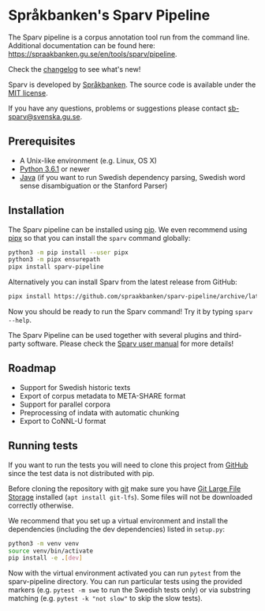 # Språkbanken's Sparv Pipeline

The Sparv pipeline is a corpus annotation tool run from the command line. Additional documentation can be found here:
https://spraakbanken.gu.se/en/tools/sparv/pipeline.

Check the [changelog](docs/changelog.md) to see what's new!

Sparv is developed by [Språkbanken](https://spraakbanken.gu.se/). The source code is available under the [MIT
license](https://opensource.org/licenses/MIT).

If you have any questions, problems or suggestions please contact <sb-sparv@svenska.gu.se>.

## Prerequisites

* A Unix-like environment (e.g. Linux, OS X)
* [Python 3.6.1](http://python.org/) or newer
* [Java](http://www.oracle.com/technetwork/java/javase/downloads/jdk8-downloads-2133151.html) (if you want to run
  Swedish dependency parsing, Swedish word sense disambiguation or the Stanford Parser)

## Installation

The Sparv pipeline can be installed using [pip](https://pip.pypa.io/en/stable/installing). We even recommend using
[pipx](https://pipxproject.github.io/pipx/) so that you can install the `sparv` command globally:

```bash
python3 -m pip install --user pipx
python3 -m pipx ensurepath
pipx install sparv-pipeline
```

Alternatively you can install Sparv from the latest release from GitHub:

```bash
pipx install https://github.com/spraakbanken/sparv-pipeline/archive/latest.tar.gz
```

Now you should be ready to run the Sparv command! Try it by typing `sparv --help`.

The Sparv Pipeline can be used together with several plugins and third-party software. Please check the [Sparv user
manual](https://spraakbanken.gu.se/en/tools/sparv/pipeline/installation) for more details!

## Roadmap

* Support for Swedish historic texts
* Export of corpus metadata to META-SHARE format
* Support for parallel corpora
* Preprocessing of indata with automatic chunking
* Export to CoNNL-U format

## Running tests

If you want to run the tests you will need to clone this project from
[GitHub](https://github.com/spraakbanken/sparv-pipeline) since the test data is not distributed with pip.

Before cloning the repository with [git](https://git-scm.com/downloads) make sure you have [Git Large File
Storage](https://git-lfs.github.com/) installed (`apt install git-lfs`). Some files will not be downloaded correctly
otherwise.

We recommend that you set up a virtual environment and install the dependencies (including the dev dependencies) listed
in `setup.py`:

```bash
python3 -m venv venv
source venv/bin/activate
pip install -e .[dev]
```

Now with the virtual environment activated you can run `pytest` from the sparv-pipeline directory. You can run
particular tests using the provided markers (e.g. `pytest -m swe` to run the Swedish tests only) or via substring
matching (e.g. `pytest -k "not slow"` to skip the slow tests).
